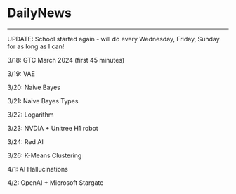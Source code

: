 # DailyNews
---
UPDATE:
School started again - will do every Wednesday, Friday, Sunday for as long as I can!

3/18: GTC March 2024 (first 45 minutes)

3/19: VAE

3/20: Naive Bayes

3/21: Naive Bayes Types

3/22: Logarithm

3/23: NVDIA + Unitree H1 robot

3/24: Red AI

3/26: K-Means Clustering

4/1: AI Hallucinations

4/2: OpenAI + Microsoft Stargate

